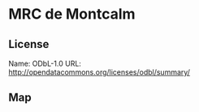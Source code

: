 # MRC de Montcalm

## License

Name: ODbL-1.0
URL: http://opendatacommons.org/licenses/odbl/summary/

## Map

<WorldMap topic="public-transport/rtfs-rt/MRC_de_Montcalm/vehicle_positions/#" />
